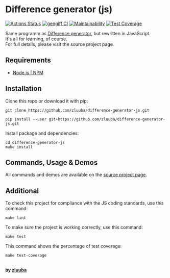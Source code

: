 # Difference generator (js)

[![Actions Status](https://github.com/zluuba/fullstack-javascript-project-46/workflows/hexlet-check/badge.svg)](https://github.com/zluuba/fullstack-javascript-project-46/actions)
[![gengiff CI](https://github.com/zluuba/fullstack-javascript-project-46/actions/workflows/gengiff-ci.yml/badge.svg)](https://github.com/zluuba/fullstack-javascript-project-46/actions/workflows/gengiff-ci.yml)
[![Maintainability](https://api.codeclimate.com/v1/badges/06858bb62bb0444ca650/maintainability)](https://codeclimate.com/github/zluuba/fullstack-javascript-project-46/maintainability)
[![Test Coverage](https://api.codeclimate.com/v1/badges/06858bb62bb0444ca650/test_coverage)](https://codeclimate.com/github/zluuba/fullstack-javascript-project-46/test_coverage)


Same programm as [Difference generator](https://github.com/zluuba/difference-generator), but rewritten in JavaScript. </br>
It's all for learning, of course. </br>
For full details, please visit the source project page. </br>


## Requirements
- [Node.js | NPM](https://docs.npmjs.com/downloading-and-installing-node-js-and-npm)

## Installation

Clone this repo or download it with pip:
```ch
git clone https://github.com/zluuba/difference-generator-js.git
```
```ch
pip install --user git+https://github.com/zluuba/difference-generator-js.git
```

Install package and dependencies:
```ch
cd difference-generator-js
make install
```

## Commands, Usage & Demos
All commands and demos are available on the [source project page](https://github.com/zluuba/difference-generator).


## Additional
To check this project for compliance with the JS coding standards, use this command:
```ch
make lint
```

To make sure the project is working correctly, use this command:
```ch
make test
```

This command shows the percentage of test coverage:
```ch
make test-coverage
```

## 

**by [zluuba](https://github.com/zluuba)**
